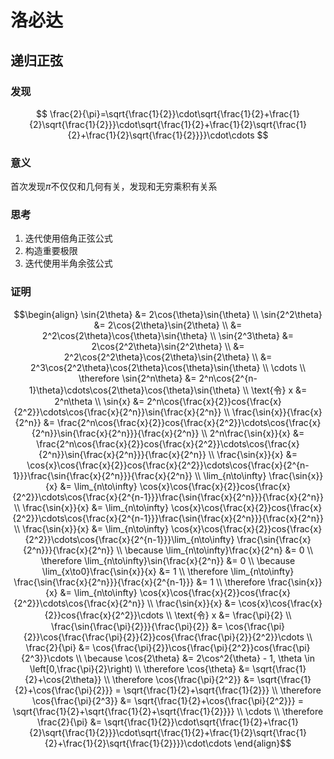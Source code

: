 # 洛必达

## 递归正弦

### 发现

$$
\frac{2}{\pi}=\sqrt{\frac{1}{2}}\cdot\sqrt{\frac{1}{2}+\frac{1}{2}\sqrt{\frac{1}{2}}}\cdot\sqrt{\frac{1}{2}+\frac{1}{2}\sqrt{\frac{1}{2}+\frac{1}{2}\sqrt{\frac{1}{2}}}}\cdot\cdots
$$

### 意义

首次发现$\pi$不仅仅和几何有关，发现和无穷乘积有关系

### 思考

1. 迭代使用倍角正弦公式
2. 构造重要极限
3. 迭代使用半角余弦公式

### 证明

$$\begin{align}
\sin{2\theta} &= 2\cos{\theta}\sin{\theta} \\
\sin{2^2\theta} &= 2\cos{2\theta}\sin{2\theta} \\
                &= 2^2\cos{2\theta}\cos{\theta}\sin{\theta} \\
\sin{2^3\theta} &= 2\cos{2^2\theta}\sin{2^2\theta} \\
                &= 2^2\cos{2^2\theta}\cos{2\theta}\sin{2\theta} \\
                &= 2^3\cos{2^2\theta}\cos{2\theta}\cos{\theta}\sin{\theta} \\
\cdots  \\
\therefore \sin{2^n\theta} &= 2^n\cos{2^{n-1}\theta}\cdots\cos{2\theta}\cos{\theta}\sin{\theta} \\
\text{令} x &= 2^n\theta \\
\sin{x} &= 2^n\cos{\frac{x}{2}}cos{\frac{x}{2^2}}\cdots\cos{\frac{x}{2^n}}\sin{\frac{x}{2^n}} \\
\frac{\sin{x}}{\frac{x}{2^n}} &= \frac{2^n\cos{\frac{x}{2}}cos{\frac{x}{2^2}}\cdots\cos{\frac{x}{2^n}}\sin{\frac{x}{2^n}}}{\frac{x}{2^n}} \\
2^n\frac{\sin{x}}{x} &= \frac{2^n\cos{\frac{x}{2}}cos{\frac{x}{2^2}}\cdots\cos{\frac{x}{2^n}}\sin{\frac{x}{2^n}}}{\frac{x}{2^n}} \\
\frac{\sin{x}}{x} &= \cos{x}\cos{\frac{x}{2}}cos{\frac{x}{2^2}}\cdots\cos{\frac{x}{2^{n-1}}}\frac{\sin{\frac{x}{2^n}}}{\frac{x}{2^n}} \\
\lim_{n\to\infty} \frac{\sin{x}}{x} &= \lim_{n\to\infty} \cos{x}\cos{\frac{x}{2}}cos{\frac{x}{2^2}}\cdots\cos{\frac{x}{2^{n-1}}}\frac{\sin{\frac{x}{2^n}}}{\frac{x}{2^n}} \\
\frac{\sin{x}}{x} &= \lim_{n\to\infty} \cos{x}\cos{\frac{x}{2}}cos{\frac{x}{2^2}}\cdots\cos{\frac{x}{2^{n-1}}}\frac{\sin{\frac{x}{2^n}}}{\frac{x}{2^n}} \\
\frac{\sin{x}}{x} &= \lim_{n\to\infty} \cos{x}\cos{\frac{x}{2}}cos{\frac{x}{2^2}}\cdots\cos{\frac{x}{2^{n-1}}}\lim_{n\to\infty} \frac{\sin{\frac{x}{2^n}}}{\frac{x}{2^n}} \\
\because \lim_{n\to\infty}\frac{x}{2^n} &= 0 \\
\therefore \lim_{n\to\infty}\sin{\frac{x}{2^n}} &= 0 \\
\because \lim_{x\to0}\frac{\sin{x}}{x} &= 1 \\
\therefore \lim_{n\to\infty} \frac{\sin{\frac{x}{2^n}}}{\frac{x}{2^{n-1}}} &= 1 \\
\therefore \frac{\sin{x}}{x} &= \lim_{n\to\infty} \cos{x}\cos{\frac{x}{2}}cos{\frac{x}{2^2}}\cdots\cos{\frac{x}{2^n}} \\
\frac{\sin{x}}{x} &= \cos{x}\cos{\frac{x}{2}}cos{\frac{x}{2^2}}\cdots \\
\text{令} x &= \frac{\pi}{2} \\
\frac{\sin{\frac{\pi}{2}}}{\frac{\pi}{2}} &= \cos{\frac{\pi}{2}}\cos{\frac{\frac{\pi}{2}}{2}}cos{\frac{\frac{\pi}{2}}{2^2}}\cdots \\
\frac{2}{\pi} &= \cos{\frac{\pi}{2}}\cos{\frac{\pi}{2^2}}cos{\frac{\pi}{2^3}}\cdots \\
\because \cos{2\theta} &= 2\cos^2{\theta} - 1, \theta \in \left[0,\frac{\pi}{2}\right) \\
\therefore \cos{\theta} &= \sqrt{\frac{1}{2}+\cos{2\theta}}  \\
\therefore \cos{\frac{\pi}{2^2}} &= \sqrt{\frac{1}{2}+\cos{\frac{\pi}{2}}} = \sqrt{\frac{1}{2}+\sqrt{\frac{1}{2}}} \\
\therefore \cos{\frac{\pi}{2^3}} &= \sqrt{\frac{1}{2}+\cos{\frac{\pi}{2^2}}} = \sqrt{\frac{1}{2}+\sqrt{\frac{1}{2}+\sqrt{\frac{1}{2}}}} \\
\cdots  \\
\therefore \frac{2}{\pi} &= \sqrt{\frac{1}{2}}\cdot\sqrt{\frac{1}{2}+\frac{1}{2}\sqrt{\frac{1}{2}}}\cdot\sqrt{\frac{1}{2}+\frac{1}{2}\sqrt{\frac{1}{2}+\frac{1}{2}\sqrt{\frac{1}{2}}}}\cdot\cdots
\end{align}$$